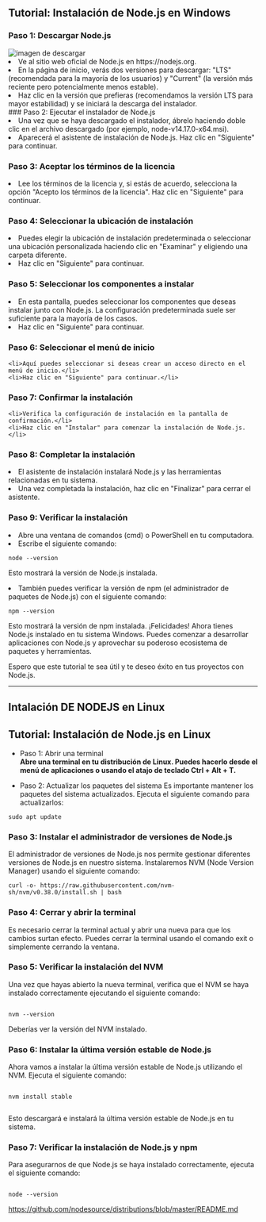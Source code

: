 
## Tutorial: Instalación de Node.js en Windows
### Paso 1: Descargar Node.js
<img src="https://www.google.com/url?sa=i&url=https%3A%2F%2Fprogramaconleo.com%2Fcomo-instalar-node-js%2F&psig=AOvVaw2O55cmLDI0SrwLv_dJedSB&ust=1684877866366000&source=images&cd=vfe&ved=0CBMQjhxqFwoTCICb26fxif8CFQAAAAAdAAAAABAJ" alt="imagen de descargar">
  <li> Ve al sitio web oficial de Node.js en https://nodejs.org. </li>
<li>En la página de inicio, verás dos versiones para descargar: "LTS" (recomendada para la mayoría de los usuarios) y "Current" (la versión más reciente pero potencialmente menos estable).</li>
<li>Haz clic en la versión que prefieras (recomendamos la versión LTS para mayor estabilidad) y se iniciará la descarga del instalador.</li>
### Paso 2: Ejecutar el instalador de Node.js

  <li>Una vez que se haya descargado el instalador, ábrelo haciendo doble clic en el archivo descargado (por ejemplo, node-v14.17.0-x64.msi).</li>
  <li>Aparecerá el asistente de instalación de Node.js. Haz clic en "Siguiente" para continuar.</li>
  
### Paso 3: Aceptar los términos de la licencia
   
<li>Lee los términos de la licencia y, si estás de acuerdo, selecciona la opción "Acepto los términos de la licencia".
  Haz clic en "Siguiente" para continuar.</li>
  
### Paso 4: Seleccionar la ubicación de instalación 
<li>Puedes elegir la ubicación de instalación predeterminada o seleccionar una ubicación personalizada haciendo clic en "Examinar" y eligiendo una carpeta diferente.</li>
  <li>Haz clic en "Siguiente" para continuar.</li>
  
### Paso 5: Seleccionar los componentes a instalar

<li>En esta pantalla, puedes seleccionar los componentes que deseas instalar junto con Node.js. La configuración predeterminada suele ser suficiente para la mayoría de los casos. </li>
    <li>Haz clic en "Siguiente" para continuar.</li>
    
### Paso 6: Seleccionar el menú de inicio
    <li>Aquí puedes seleccionar si deseas crear un acceso directo en el menú de inicio.</li>
    <li>Haz clic en "Siguiente" para continuar.</li>
### Paso 7: Confirmar la instalación 
    <li>Verifica la configuración de instalación en la pantalla de confirmación.</li>
    <li>Haz clic en "Instalar" para comenzar la instalación de Node.js.</li>
### Paso 8: Completar la instalación 
<li>El asistente de instalación instalará Node.js y las herramientas relacionadas en tu sistema.</li>
  <li>Una vez completada la instalación, haz clic en "Finalizar" para cerrar el asistente.</li>
  
### Paso 9: Verificar la instalación
  <li>Abre una ventana de comandos (cmd) o PowerShell en tu computadora.</li>
  <li>Escribe el siguiente comando:</li> 
  
  ```
node --version

```
  Esto mostrará la versión de Node.js instalada.
<li>También puedes verificar la versión de npm (el administrador de paquetes de Node.js) con el siguiente comando:</li>

```
npm --version

```
  
Esto mostrará la versión de npm instalada.
¡Felicidades! Ahora tienes Node.js instalado en tu sistema Windows. Puedes comenzar a desarrollar aplicaciones con Node.js y aprovechar su poderoso ecosistema de paquetes y herramientas.

Espero que este tutorial te sea útil y te deseo éxito en tus proyectos con Node.js.

 <hr> 
  
## Intalación DE NODEJS  en Linux  
## Tutorial: Instalación de Node.js en Linux
* Paso 1: Abrir una terminal <br>
<b> Abre una terminal en tu distribución de Linux. Puedes hacerlo desde el menú de aplicaciones o usando el atajo de teclado Ctrl + Alt + T. </b>

* Paso 2: Actualizar los paquetes del sistema
Es importante mantener los paquetes del sistema actualizados. Ejecuta el siguiente comando para actualizarlos:


```
sudo apt update

```


### Paso 3: Instalar el administrador de versiones de Node.js
El administrador de versiones de Node.js nos permite gestionar diferentes versiones de Node.js en nuestro sistema. Instalaremos NVM (Node Version Manager) usando el siguiente comando:

```
curl -o- https://raw.githubusercontent.com/nvm-sh/nvm/v0.38.0/install.sh | bash

```

### Paso 4: Cerrar y abrir la terminal
Es necesario cerrar la terminal actual y abrir una nueva para que los cambios surtan efecto. Puedes cerrar la terminal usando el comando exit o simplemente cerrando la ventana.

### Paso 5: Verificar la instalación del NVM
Una vez que hayas abierto la nueva terminal, verifica que el NVM se haya instalado correctamente ejecutando el siguiente comando:


```

nvm --version

```
Deberías ver la versión del NVM instalado.

### Paso 6: Instalar la última versión estable de Node.js
Ahora vamos a instalar la última versión estable de Node.js utilizando el NVM. Ejecuta el siguiente comando:

```

nvm install stable


```
Esto descargará e instalará la última versión estable de Node.js en tu sistema.

###  Paso 7: Verificar la instalación de Node.js y npm
Para asegurarnos de que Node.js se haya instalado correctamente, ejecuta el siguiente comando:


```

node --version

```


https://github.com/nodesource/distributions/blob/master/README.md
